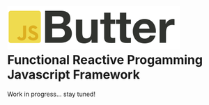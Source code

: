 ![Butter.js logo](https://raw.githubusercontent.com/GianlucaGuarini/Butter.js/master/logos/logo.png)
Functional Reactive Progamming Javascript Framework
=========

Work in progress... stay tuned!
